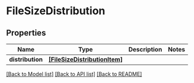 # FileSizeDistribution


## Properties

Name | Type | Description | Notes
------------ | ------------- | ------------- | -------------
**distribution** | [**[FileSizeDistributionItem]**](FileSizeDistributionItem.md) |  | 

[[Back to Model list]](../#documentation-for-models) [[Back to API list]](../#documentation-for-api-endpoints) [[Back to README]](../)


